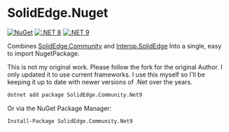 # SolidEdge.Nuget

[![NuGet](https://img.shields.io/nuget/v/SolidEdge.Community.Net9.svg)](https://www.nuget.org/packages/SolidEdge.Community.Net9/) 
[![.NET 8](https://img.shields.io/badge/.NET-8-blue)](https://www.nuget.org/packages/SolidEdge.Community.Net9/) 
[![.NET 9](https://img.shields.io/badge/.NET-9-blue)](https://www.nuget.org/packages/SolidEdge.Community.Net9/) 

Combines
[SolidEdge.Community](https://github.com/DerekGooding/SolidEdge.Community)
and
[Interop.SolidEdge](https://github.com/DerekGooding/Interop.SolidEdge)
Into a single, easy to import NugetPackage. 

This is not my original work. Please follow the fork for the original Author. I only updated it to use current frameworks. 
I use this myself so I'll be keeping it up to date with newer versions of .Net over the years. 

```bash
dotnet add package SolidEdge.Community.Net9
```
Or via the NuGet Package Manager:

```bash
Install-Package SolidEdge.Community.Net9
```
